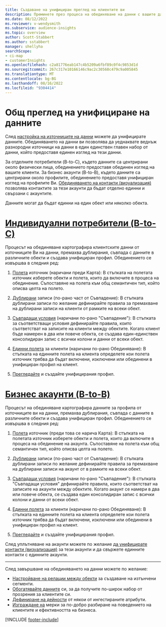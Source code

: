 ```yaml
---
title: Създаване на унифициран преглед на клиентите ви
description: Преминете през процеса на обединяване на данни с вашите данни, за да създадете единен главен набор от данни на профила или профилите на клиентите.
ms.date: 08/12/2022
ms.reviewer: v-wendysmith
ms.subservice: audience-insights
ms.topic: overview
author: Scott-Stabbert
ms.author: sstabbert
manager: shellyha
searchScope:
- ci-map
- customerInsights
ms.openlocfilehash: c2a81776eab147c4b5209a6fbf89c0f4c9853d1d
ms.sourcegitcommit: 267c317e10166146c9ac2c30560c479c9a005845
ms.translationtype: MT
ms.contentlocale: bg-BG
ms.lasthandoff: 08/16/2022
ms.locfileid: "9304414"
---
```

# <a name="data-unification-overview"></a>Общ преглед на унифициране на данните

След [настройка на източниците на данни](data-sources.md) можете да унифицирате данните. Обединяването на данни ви позволява да уеднаквате веднъж разнородни източници на данни в един единствен главен набор от данни, който предоставя единен изглед на тези данни.

За отделните потребители (B-to-C), където данните са центрирани около физически лица, обединението предоставя обединен изглед на вашите клиенти. За бизнес акаунти (B-to-B), където данните са центрирани около профилите, обединението предоставя унифициран изглед на профилите Ви. [Обединяването на контакти (визуализация)](data-unification-contacts.md) позволява контактите за тези акаунти да бъдат отделно единни и свързани с акаунтите.

Данните могат да бъдат единни на един обект или няколко обекта.

# <a name="individual-consumers-b-to-c"></a>[Индивидуални потребители (B-to-C)](#tab/b2c)

Процесът на обединяване картографира клиентските данни от източниците Ви на данни, премахва дублирания, съвпада с данните в различните обекти и създава унифициран профил. Обединението се извършва в следния ред:

1. [Полета](map-entities.md) източник (наричани преди Карта): В стъпката на полетата източник изберете обекти и полета, които да включите в процеса на обединение. Съпоставяне на полета към общ семантичен тип, който описва целта на полето.

1. [Дублирани](remove-duplicates.md) записи (по-рано част от Съвпадение): В стъпката дублирани записи по желание дефинирайте правила за премахване на дублирани записи на клиенти от рамките на всеки обект.

1. [Съвпадащи условия](match-entities.md) (наричани по-рано "Съвпадение"): В стъпката за съответстващи условия дефинирайте правила, които съответстват на записите на клиенти между обектите. Когато клиент бъде намерен в два или повече обекта, се създава един-единствен консолидиран запис с всички колони и данни от всеки обект.

1. [Единни полета](merge-entities.md) за клиенти (наричани по-рано Обединяване): В стъпката на единните полета на клиента определете кои полета източник трябва да бъдат включени, изключени или обединени в унифициран профил на клиент.  

1. [Прегледайте](review-unification.md) и създайте унифицирания профил.

# <a name="business-accounts-b-to-b"></a>[Бизнес акаунти (B-to-B)](#tab/b2b)

Процесът на обединяване картографира данните за профила от източниците ви на данни, премахва дублирания, съвпада с данните в различните обекти и създава унифициран профил. Обединението се извършва в следния ред:

1. [Полета](map-entities.md) източник (преди това се нарича Карта): В стъпката на полетата източник изберете обекти и полета, които да включите в процеса на обединение на акаунта. Съпоставяне на полета към общ семантичен тип, който описва целта на полето.

1. [Дублирани](remove-duplicates.md) записи (по-рано част от Съвпадение): В стъпката дублирани записи по желание дефинирайте правила за премахване на дублирани записи на акаунт от в рамките на всеки обект.

1. [Съвпадащи условия](match-entities.md) (наричани по-рано "Съвпадение"): В стъпката "Съвпадащи условия" дефинирайте правила, които съответстват на записите на акаунти между обектите. Когато акаунт се намери в два или повече обекта, се създава един консолидиран запис с всички колони и данни от всеки обект.

1. [Единни полета](merge-entities.md) за клиенти (наричани по-рано Обединяване): В стъпката на единните полета на клиента определете кои полета източник трябва да бъдат включени, изключени или обединени в унифициран профил на клиент.  

1. [Прегледайте](review-unification.md) и създайте унифицирания профил.

След уплътняване на акаунти можете по желание [да унифицирате контакти (визуализация)](data-unification-contacts.md) за тези акаунти и да свържете единните контакти с единните акаунти.

---

След завършване на обединяването на данни можете по желание:

- [Настройване на релации между обекти](relationships.md) за създаване на изтънчени сегменти.
- [Обогатявайте данните](enrichment-hub.md) си, за да получите по-широк набор от прозрения за клиентите си.
- [Дефиниране на дейности](activities.md) от някои от ингестираните атрибути.
- [Изграждане на](measures.md) мерки за по-добро разбиране на поведението на клиентите и ефективността на бизнеса.

[!INCLUDE [footer-include](includes/footer-banner.md)]
